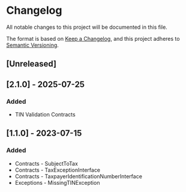 # Changelog
All notable changes to this project will be documented in this file.

The format is based on [Keep a Changelog](https://keepachangelog.com/en/1.0.0/),
and this project adheres to [Semantic Versioning](https://semver.org/spec/v2.0.0.html).

## [Unreleased]

## [2.1.0] - 2025-07-25

### Added
- TIN Validation Contracts

## [1.1.0] - 2023-07-15

### Added
- Contracts - SubjectToTax
- Contracts - TaxExceptionInterface
- Contracts - TaxpayerIdentificationNumberInterface
- Exceptions - MissingTINException

